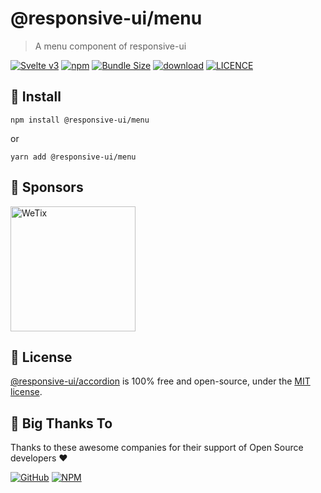 
# @responsive-ui/menu

> A menu component of responsive-ui

<p>

[![Svelte v3](https://img.shields.io/badge/svelte-v3-orange.svg)](https://svelte.dev)
[![npm](https://img.shields.io/npm/v/@responsive-ui/menu.svg)](https://www.npmjs.com/package/@responsive-ui/menu)
[![Bundle Size](https://badgen.net/bundlephobia/minzip/%40responsive-ui%2Fmenu)](https://bundlephobia.com/result?p=%40responsive-ui%2Fmenu)
[![download](https://img.shields.io/npm/dw/@responsive-ui/menu.svg)](https://www.npmjs.com/package/@responsive-ui/menu)
[![LICENCE](https://img.shields.io/github/license/wetix/responsive-ui)](https://github.com/wetix/responsive-ui/blob/main/LICENSE)

</p>

## 🔨 Install

```console
npm install @responsive-ui/menu
```

or

```console
yarn add @responsive-ui/menu
```

## 🔋 Sponsors

<img src="https://asset.wetix.my/images/logo/wetix.png" alt="WeTix" width="200px">

## 📄 License

[@responsive-ui/accordion](https://github.com/wetix/responsive-ui/tree/main/components/accordion) is 100% free and open-source, under the [MIT license](https://github.com/wetix/responsive-ui/blob/main/LICENSE).

## 🎉 Big Thanks To

Thanks to these awesome companies for their support of Open Source developers ❤

[![GitHub](https://jstools.dev/img/badges/github.svg)](https://github.com/open-source)
[![NPM](https://jstools.dev/img/badges/npm.svg)](https://www.npmjs.com/)
